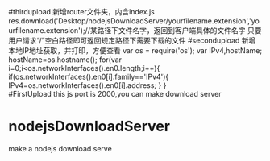 #thirdupload
新增router文件夹，内含index.js
res.download('Desktop/nodejsDownloadServer/yourfilename.extension','yourfilename.extension');//某路径下文件名字，返回到客户端具体的文件名字
只要用户请求“/”空白路径即可返回规定路径下需要下载的文件
#secondupload
新增本地IP地址获取，并打印，方便查看
var os = require('os');
var IPv4,hostName;
hostName=os.hostname();
for(var i=0;i<os.networkInterfaces().en0.length;i++){
    if(os.networkInterfaces().en0[i].family=='IPv4'){
        IPv4=os.networkInterfaces().en0[i].address;
    }
}  
#FirstUpload
this js port is 2000,you can make download server
# nodejsDownloadServer
make a nodejs download serve

